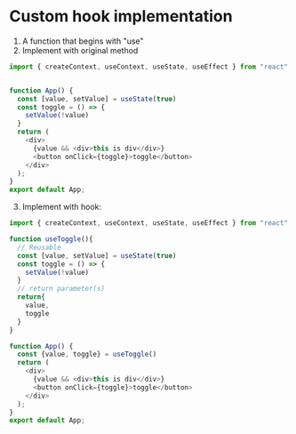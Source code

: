 # Custom hook implementation
1. A function that begins with "use"
2. Implement with original method
```Javascript
import { createContext, useContext, useState, useEffect } from "react"


function App() { 
  const [value, setValue] = useState(true)
  const toggle = () => {
    setValue(!value)
  }
  return (
    <div>
      {value && <div>this is div</div>}
      <button onClick={toggle}>toggle</button>
    </div>
  );
}
export default App;
```
3. Implement with hook:
```Javascript
import { createContext, useContext, useState, useEffect } from "react"

function useToggle(){
  // Reusable
  const [value, setValue] = useState(true)
  const toggle = () => {
    setValue(!value)
  }
  // return parameter(s)
  return{
    value,
    toggle
  }
}

function App() { 
  const {value, toggle} = useToggle()
  return (
    <div>
      {value && <div>this is div</div>}
      <button onClick={toggle}>toggle</button>
    </div>
  );
}
export default App;
```